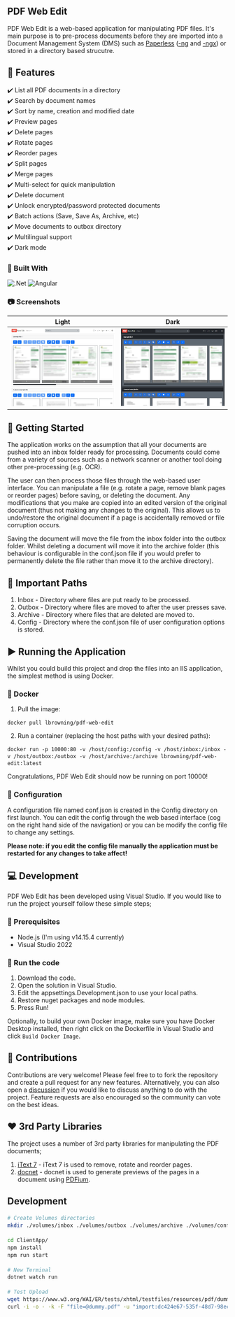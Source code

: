 ## PDF Web Edit

PDF Web Edit is a web-based application for manipulating PDF files. It's main purpose is to pre-process documents before they are imported into a Document Management System (DMS) such as [Paperless](https://github.com/the-paperless-project/paperless) ([-ng](https://github.com/jonaswinkler/paperless-ng) and [-ngx](https://github.com/paperless-ngx/paperless-ngx)) or stored in a directory based strucutre.

## :rocket: Features

:heavy_check_mark: List all PDF documents in a directory  
:heavy_check_mark: Search by document names  
:heavy_check_mark: Sort by name, creation and modified date  
:heavy_check_mark: Preview pages  
:heavy_check_mark: Delete pages  
:heavy_check_mark: Rotate pages  
:heavy_check_mark: Reorder pages  
:heavy_check_mark: Split pages  
:heavy_check_mark: Merge pages  
:heavy_check_mark: Multi-select for quick manipulation  
:heavy_check_mark: Delete document  
:heavy_check_mark: Unlock encrypted/password protected documents  
:heavy_check_mark: Batch actions (Save, Save As, Archive, etc)  
:heavy_check_mark: Move documents to outbox directory  
:heavy_check_mark: Multilingual support  
:heavy_check_mark: Dark mode

### :hammer: Built With

![.Net](https://img.shields.io/badge/.NET-5C2D91?style=for-the-badge&logo=.net&logoColor=white)
![Angular](https://img.shields.io/badge/angular-%23DD0031.svg?style=for-the-badge&logo=angular&logoColor=white)

### :camera: Screenshots

| Light                        | Dark                              |
| ---------------------------- | --------------------------------- |
| ![](./Assets/screenshot.png) | ![](./Assets/screenshot-dark.png) |

## :vertical_traffic_light: Getting Started

The application works on the assumption that all your documents are pushed into an inbox folder ready for processing. Documents could come from a variety of sources such as a network scanner or another tool doing other pre-processing (e.g. OCR).

The user can then process those files through the web-based user interface. You can manipulate a file (e.g. rotate a page, remove blank pages or reorder pages) before saving, or deleting the document. Any modifications that you make are copied into an edited version of the original document (thus not making any changes to the original). This allows us to undo/restore the original document if a page is accidentally removed or file corruption occurs.

Saving the document will move the file from the inbox folder into the outbox folder. Whilst deleting a document will move it into the archive folder (this behaviour is configurable in the conf.json file if you would prefer to permanently delete the file rather than move it to the archive directory).

## :file_folder: Important Paths

1. Inbox - Directory where files are put ready to be processed.
2. Outbox - Directory where files are moved to after the user presses save.
3. Archive - Directory where files that are deleted are moved to.
4. Config - Directory where the conf.json file of user configuration options is stored.

## :arrow_forward: Running the Application

Whilst you could build this project and drop the files into an IIS application, the simplest method is using Docker.

### :whale2: Docker

1. Pull the image:

```
docker pull lbrowning/pdf-web-edit
```

2. Run a container (replacing the host paths with your desired paths):

```
docker run -p 10000:80 -v /host/config:/config -v /host/inbox:/inbox -v /host/outbox:/outbox -v /host/archive:/archive lbrowning/pdf-web-edit:latest
```

Congratulations, PDF Web Edit should now be running on port 10000!

### :wrench: Configuration

A configuration file named conf.json is created in the Config directory on first launch. You can edit the config through the web based interface (cog on the right hand side of the navigation) or you can be modify the config file to change any settings.

**Please note: if you edit the config file manually the application must be restarted for any changes to take affect!**

## :computer: Development

PDF Web Edit has been developed using Visual Studio. If you would like to run the project yourself follow these simple steps;

### :bell: Prerequisites

- Node.js (I'm using v14.15.4 currently)
- Visual Studio 2022

### :bug: Run the code

1. Download the code.
2. Open the solution in Visual Studio.
3. Edit the appsettings.Development.json to use your local paths.
4. Restore nuget packages and node modules.
5. Press Run!

Optionally, to build your own Docker image, make sure you have Docker Desktop installed, then right click on the Dockerfile in Visual Studio and click `Build Docker Image`.

## :information_desk_person: Contributions

Contributions are very welcome! Please feel free to to fork the repository and create a pull request for any new features. Alternatively, you can also open a [discussion](https://github.com/luke-browning/pdf-web-edit/discussions) if you would like to discuss anything to do with the project. Feature requests are also encouraged so the community can vote on the best ideas.

## :heart: 3rd Party Libraries

The project uses a number of 3rd party libraries for manipulating the PDF documents;

1. [iText 7](https://github.com/itext/itext7-dotnet) - iText 7 is used to remove, rotate and reorder pages.
2. [docnet](https://github.com/GowenGit/docnet) - docnet is used to generate previews of the pages in a document using [PDFium](https://pdfium.googlesource.com/pdfium/).

## Development

```bash
# Create Volumes directories
mkdir ./volumes/inbox ./volumes/outbox ./volumes/archive ./volumes/config

cd ClientApp/
npm install
npm run start

# New Terminal
dotnet watch run

# Test Upload
wget https://www.w3.org/WAI/ER/tests/xhtml/testfiles/resources/pdf/dummy.pdf
curl -i -o - -k -F "file=@dummy.pdf" -u "import:dc424e67-535f-48d7-98ec-5a335b50c178" https://localhost:7114/api/documents/upload
```
